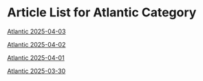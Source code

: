 # Article List for Atlantic Category

[Atlantic 2025-04-03](cn_atlantic_2025-04-03.md)

[Atlantic 2025-04-02](cn_atlantic_2025-04-02.md)

[Atlantic 2025-04-01](cn_atlantic_2025-04-01.md)

[Atlantic 2025-03-30](cn_atlantic_2025-03-30.md)

